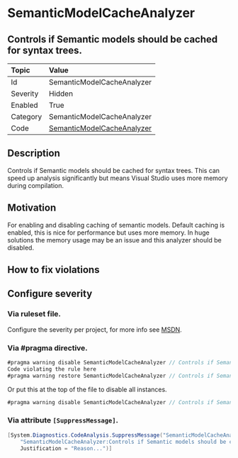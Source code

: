 # SemanticModelCacheAnalyzer
## Controls if Semantic models should be cached for syntax trees.

| Topic    | Value
| :--      | :-- |
| Id       | SemanticModelCacheAnalyzer
| Severity | Hidden
| Enabled  | True
| Category | SemanticModelCacheAnalyzer
| Code     | [SemanticModelCacheAnalyzer]([SemanticModelCacheAnalyzer](https://github.com/DotNetAnalyzers/IDisposableAnalyzers/blob/master/IDisposableAnalyzers/SemanticModelCacheAnalyzer.cs))

## Description

Controls if Semantic models should be cached for syntax trees.
This can speed up analysis significantly but means Visual Studio uses more memory during compilation.

## Motivation

For enabling and disabling caching of semantic models. Default caching is enabled, this is nice for performance but uses more memory.
In huge solutions the memory usage may be an issue and this analyzer should be disabled.

## How to fix violations

<!-- start generated config severity -->
## Configure severity

### Via ruleset file.

Configure the severity per project, for more info see [MSDN](https://msdn.microsoft.com/en-us/library/dd264949.aspx).

### Via #pragma directive.
```C#
#pragma warning disable SemanticModelCacheAnalyzer // Controls if Semantic models should be cached for syntax trees.
Code violating the rule here
#pragma warning restore SemanticModelCacheAnalyzer // Controls if Semantic models should be cached for syntax trees.
```

Or put this at the top of the file to disable all instances.
```C#
#pragma warning disable SemanticModelCacheAnalyzer // Controls if Semantic models should be cached for syntax trees.
```

### Via attribute `[SuppressMessage]`.

```C#
[System.Diagnostics.CodeAnalysis.SuppressMessage("SemanticModelCacheAnalyzer", 
    "SemanticModelCacheAnalyzer:Controls if Semantic models should be cached for syntax trees.", 
    Justification = "Reason...")]
```
<!-- end generated config severity -->